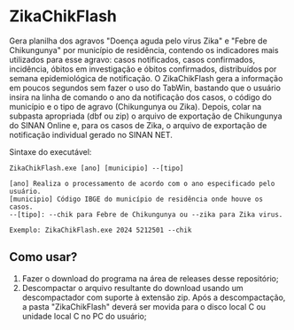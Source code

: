 # ZikaChikFlash

Gera planilha dos agravos "Doença aguda pelo vírus Zika" e "Febre de Chikungunya" por município de residência, contendo os indicadores mais utilizados para esse agravo: casos notificados, casos confirmados, incidência, óbitos em investigação e óbitos confirmados, distribuídos por semana epidemiológica de notificação. O ZikaChikFlash gera a informação em poucos segundos sem fazer o uso do TabWin, bastando que o usuário insira na linha de comando o ano da notificação dos casos, o código do município e o tipo de agravo (Chikungunya ou Zika). Depois, colar na subpasta apropriada (dbf ou zip) o arquivo de exportação de Chikungunya do SINAN Online e, para os casos de Zika, o arquivo de exportação de notificação individual gerado no SINAN NET.

Sintaxe do executável:

~~~
ZikaChikFlash.exe [ano] [municipio] --[tipo]

[ano] Realiza o processamento de acordo com o ano especificado pelo usuário.
[municipio] Código IBGE do município de residência onde houve os casos.
--[tipo]: --chik para Febre de Chikungunya ou --zika para Zika virus.

Exemplo: ZikaChikFlash.exe 2024 5212501 --chik
~~~

## Como usar?  

1. Fazer o download do programa na área de releases desse repositório;
2. Descompactar o arquivo resultante do download usando um descompactador com suporte à extensão zip. Após a descompactação, a pasta "ZikaChikFlash" deverá ser movida para o disco local C ou unidade local C no PC do usuário;

